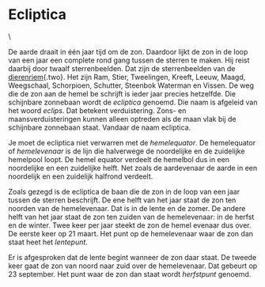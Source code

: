 # Ecliptica

\

De aarde draait in één jaar tijd om de zon. Daardoor lijkt de zon in de
loop van een jaar een complete rond gang tussen de sterren te maken. Hij
reist daarbij door twaalf sterrenbeelden. Dat zijn de sterrenbeelden van
de [dierenriem](dierenri.html){.two}. Het zijn Ram, Stier, Tweelingen,
Kreeft, Leeuw, Maagd, Weegschaal, Schorpioen, Schutter, Steenbok
Waterman en Vissen. De weg die de zon aan de hemel be schrijft is ieder
jaar precies hetzelfde. Die schijnbare zonnebaan wordt de *ecliptica*
genoemd. Die naam is afgeleid van het woord *eclips*. Dat betekent
verduistering. Zons- en maansverduisteringen kunnen alleen optreden als
de maan vlak bij de schijnbare zonnebaan staat. Vandaar de naam
ecliptica.

Je moet de ecliptica niet verwarren met de *hemelequator*. De
hemelequator of *hemelevenaar* is de lijn die halverwege de noordelijke
en de zuidelijke hemelpool loopt. De hemel equator verdeelt de hemelbol
dus in een noordelijke en een zuidelijke helft. Net zoals de aardevenaar
de aarde in een noordelijk en een zuidelijk halfrond verdeelt.

Zoals gezegd is de ecliptica de baan die de zon in de loop van een jaar
tussen de sterren beschrijft. De ene helft van het jaar staat de zon ten
noorden van de hemelevenaar. Dat is in de lente en de zomer. De andere
helft van het jaar staat de zon ten zuiden van de hemelevenaar: in de
herfst en de winter. Twee keer per jaar steekt de zon de hemel evenaar
dus over. De eerste keer op 21 maart. Het punt op de hemelevenaar waar
de zon dan staat heet het *lentepunt*.

Er is afgesproken dat de lente begint wanneer de zon daar staat. De
tweede keer gaat de zon van noord naar zuid over de hemelevenaar. Dat
gebeurt op 23 september. Het punt waar de zon dan staat wordt
*herfstpunt* genoemd.
